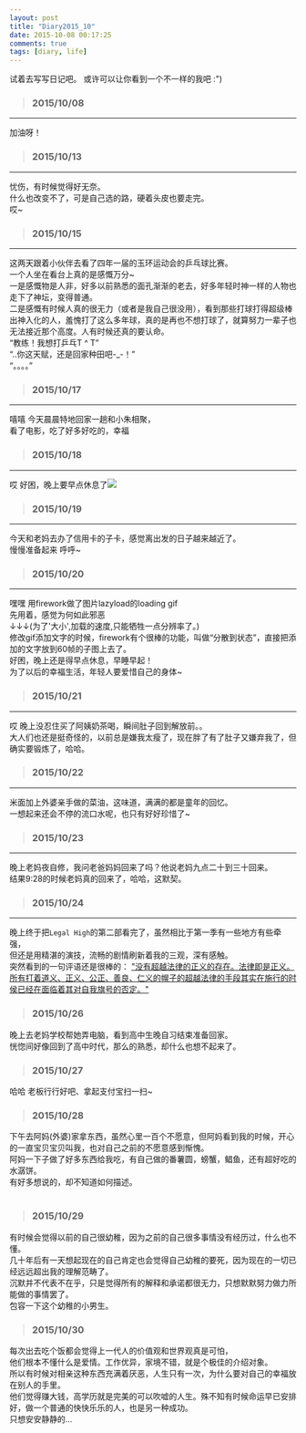 ```yaml
---
layout: post
title: "Diary2015_10"
date: 2015-10-08 00:17:25
comments: true
tags: [diary, life]
---
```


试着去写写日记吧。 或许可以让你看到一个不一样的我吧 :")  

<!--more-->
   

>### 2015/10/08 ###
----------
加油呀！   
<img class="lazy" data-original="/images/blog/151014_diary/2158.JPG" href="/images/blog/151014_diary/2158.JPG">    


>### 2015/10/13 ###
----------
忧伤，有时候觉得好无奈。   
什么也改变不了，可是自己选的路，硬着头皮也要走完。    
哎~


>### 2015/10/15 ###
----------
这两天跟着小伙伴去看了四年一届的玉环运动会的乒乓球比赛。    
一个人坐在看台上真的是感慨万分~     
一是感慨物是人非，好多以前熟悉的面孔渐渐的老去，好多年轻时神一样的人物也走下了神坛，变得普通。    
二是感慨有时候人真的很无力（或者是我自己很没用），看到那些打球打得超级棒出神入化的人，羞愧打了这么多年球，真的是再也不想打球了，就算努力一辈子也无法接近那个高度。人有时候还真的要认命。     
“教练！我想打乒乓T ^ T”    
“..你这天赋，还是回家种田吧-_-！”    
“。。。。”    
<img class="lazy" data-original="/images/blog/151014_diary/2353.JPG">   


>### 2015/10/17 ###
----------
嘻嘻 今天晨晨特地回家一趟和小朱相聚，    
看了电影，吃了好多好吃的，幸福<i class="fa fa-heartbeat fa-2x"></i>    
<img style="max-height:480px" class="lazy" data-original="/images/blog/151014_diary/2367.JPG">   


>### 2015/10/18 ###
----------
哎 好困，晚上要早点休息了<img src="http://cm.qzonestyle.gtimg.cn/qzone/em/e175.gif?max_age=2592000">   
 

>### 2015/10/19 ###
----------
今天和老妈去办了信用卡的子卡，感觉离出发的日子越来越近了。    
慢慢准备起来 呼呼~    
<img  style="max-height:320px" class="lazy" data-original="/images/blog/151014_diary/au.png">   
 

>### 2015/10/20 ###
----------
嘿嘿 用firework做了图片lazyload的loading gif    
先用着，感觉为何如此邪恶    
<img  style="max-height:360px" class="lazy" data-original="/images/loading/gif_hehe/loading_480px.gif">   
↓↓↓(为了'大小',加载的速度,只能牺牲一点分辨率了。)    
<img class="lazy" data-original="/images/loading/gif_hehe/result/loading_test_ver2.0.gif">    
修改gif添加文字的时候，firework有个很棒的功能，叫做“分散到状态”，直接把添加的文字放到60帧的子图上去了。    
<img  style="max-height:400px" class="lazy" data-original="/images/blog/151014_diary/process_2.png">    
好困，晚上还是得早点休息，早睡早起！    
为了以后的幸福生活，年轻人要爱惜自己的身体~   
 

>### 2015/10/21 ###
----------
哎 晚上没忍住买了阿姨奶茶喝，瞬间肚子回到解放前。。     
大人们也还是挺奇怪的，以前总是嫌我太瘦了，现在胖了有了肚子又嫌弃我了，但确实要锻炼了，哈哈。     
<img  style="max-height:500px" class="lazy" data-original="/images/blog/151014_diary/aunt.JPG">   
 

>### 2015/10/22 ###
----------
米面加上外婆亲手做的菜油，这味道，满满的都是童年的回忆。   
一想起来还会不停的流口水呢，也只有好好珍惜了~    
<img  style="max-height:400px" class="lazy" data-original="/images/blog/151014_diary/noodle.JPG">   
 

>### 2015/10/23 ###
----------
晚上老妈夜自修，我问老爸妈妈回来了吗？他说老妈九点二十到三十回来。    
结果9:28的时候老妈真的回来了，哈哈，这默契。   
 

>### 2015/10/24 ###
----------
晚上终于把`Legal High`的第二部看完了，虽然相比于第一季有一些地方有些牵强，     
但还是用精湛的演技，流畅的剧情刷新着我的三观，深有感触。   
突然看到的一句评语还是很棒的：
["没有超越法律的正义的存在。法律即是正义。所有打着道义、正义、公正、善良、仁义的幌子的超越法律的手段其实在施行的时侯已经在面临着其对自我旗号的否定。"](http://www.zhihu.com/question/20995916/answer/28314731)
<img  style="max-height:400px" class="lazy" data-original="/images/blog/151014_diary/legalhigh.jpg">   
 

>### 2015/10/26 ###
晚上去老妈学校帮她弄电脑，看到高中生晚自习结束准备回家。     
恍惚间好像回到了高中时代，那么的熟悉，却什么也想不起来了。    
<img  style="max-height:600px" class="lazy" data-original="/images/blog/151014_diary/yczx.JPG">   
 

>### 2015/10/27 ###
哈哈  老板行行好吧、拿起支付宝扫一扫~       
<img  style="max-height:300px" class="lazy" data-original="/images/blog/151014_diary/alipay.jpg">   
 

>### 2015/10/28 ###
下午去阿妈(外婆)家拿东西，虽然心里一百个不愿意，但阿妈看到我的时候，开心的一直宝贝宝贝叫我，也对自己之前的不愿意感到惭愧。    
阿妈一下子做了好多东西给我吃，有自己做的番薯圆，螃蟹，鲳鱼，还有超好吃的水潺饼。    
有好多想说的，却不知道如何描述。   
<img  style="max-height:300px" class="lazy" data-original="/images/blog/151014_diary/grandma1.JPG">
<img  style="max-height:300px" class="lazy" data-original="/images/blog/151014_diary/grandma2.JPG">
 

>### 2015/10/29 ###
有时候会觉得以前的自己很幼稚，因为之前的自己很多事情没有经历过，什么也不懂。    
几十年后有一天想起现在的自己肯定也会觉得自己幼稚的要死，因为现在的一切已经远远超出我的理解范畴了。   
沉默并不代表不在乎，只是觉得所有的解释和承诺都很无力，只想默默努力做力所能做的事情罢了。    
包容一下这个幼稚的小男生。    
 

>### 2015/10/30 ###
每次出去吃个饭都会觉得上一代人的价值观和世界观真是可怕，    
他们根本不懂什么是爱情。工作优异，家境不错，就是个极佳的介绍对象。   
所以有时候对相亲这种东西充满着厌恶，人生只有一次，为什么要对自己的幸福放在别人的手里。        
他们觉得赚大钱，高学历就是完美的可以吹嘘的人生。殊不知有时候命运早已安排好，做一个普通的快快乐乐的人，也是另一种成功。     
只想安安静静的...       
<img  style="max-height:500px" class="lazy" data-original="/images/blog/151014_diary/3brother.JPG">
 
